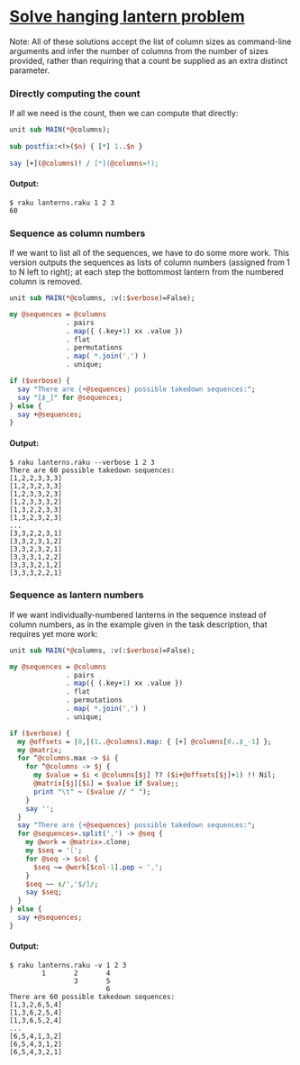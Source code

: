 [1]: https://rosettacode.org/wiki/Solve_hanging_lantern_problem

# [Solve hanging lantern problem][1]

Note: All of these solutions accept the list of column sizes as command-line arguments and infer the number of columns from the number of sizes provided, rather than requiring that a count be supplied as an extra distinct parameter.



### Directly computing the count



If all we need is the count, then we can compute that directly:

```perl
unit sub MAIN(*@columns);
 
sub postfix:<!>($n) { [*] 1..$n }
 
say [+](@columns)! / [*](@columns»!);
```

#### Output:
```
$ raku lanterns.raku 1 2 3
60
```


### Sequence as column numbers



If we want to list all of the sequences, we have to do some more work. This version outputs the sequences as lists of column numbers (assigned from 1 to N left to right); at each step the bottommost lantern from the numbered column is removed.

```perl
unit sub MAIN(*@columns, :v(:$verbose)=False);

my @sequences = @columns
              . pairs
              . map({ (.key+1) xx .value })
              . flat
              . permutations
              . map( *.join(',') )
              . unique;

if ($verbose) {
  say "There are {+@sequences} possible takedown sequences:";
  say "[$_]" for @sequences;
} else {
  say +@sequences;
}
```

#### Output:
```
$ raku lanterns.raku --verbose 1 2 3
There are 60 possible takedown sequences:
[1,2,2,3,3,3]
[1,2,3,2,3,3]
[1,2,3,3,2,3]
[1,2,3,3,3,2]
[1,3,2,2,3,3]
[1,3,2,3,2,3]
...
[3,3,2,2,3,1]
[3,3,2,3,1,2]
[3,3,2,3,2,1]
[3,3,3,1,2,2]
[3,3,3,2,1,2]
[3,3,3,2,2,1]
```


### Sequence as lantern numbers



If we want individually-numbered lanterns in the sequence instead of column numbers, as in the example given in the task description, that requires yet more work:

```perl
unit sub MAIN(*@columns, :v(:$verbose)=False);

my @sequences = @columns
              . pairs
              . map({ (.key+1) xx .value })
              . flat
              . permutations
              . map( *.join(',') )
              . unique;

if ($verbose) {
  my @offsets = |0,|(1..@columns).map: { [+] @columns[0..$_-1] };
  my @matrix;
  for ^@columns.max -> $i {
    for ^@columns -> $j {
      my $value = $i < @columns[$j] ?? ($i+@offsets[$j]+1) !! Nil;
      @matrix[$j][$i] = $value if $value;;
      print "\t" ~ ($value // " ");
    }
    say '';
  }
  say "There are {+@sequences} possible takedown sequences:";
  for @sequences».split(',') -> @seq {
    my @work = @matrix».clone;
    my $seq = '[';
    for @seq -> $col {
      $seq ~= @work[$col-1].pop ~ ',';
    }
    $seq ~~ s/','$/]/;
    say $seq;
  }
} else {
  say +@sequences;
}
```

#### Output:
```
$ raku lanterns.raku -v 1 2 3
        1       2       4
                3       5
                        6
There are 60 possible takedown sequences:
[1,3,2,6,5,4]
[1,3,6,2,5,4]
[1,3,6,5,2,4]
...
[6,5,4,1,3,2]
[6,5,4,3,1,2]
[6,5,4,3,2,1]
```
